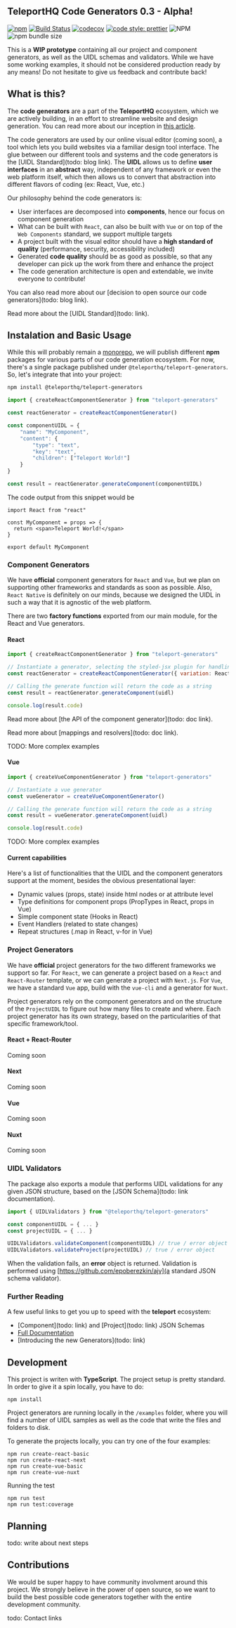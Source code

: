 ## TeleportHQ Code Generators 0.3 - Alpha!

[![npm](https://img.shields.io/npm/v/@teleporthq/teleport-code-generators.svg)](https://github.com/teleporthq/teleport-code-generators)
[![Build Status](https://travis-ci.org/teleporthq/teleport-code-generators.svg?branch=master)](https://travis-ci.org/teleporthq/teleport-code-generators)
[![codecov](https://codecov.io/gh/teleporthq/teleport-code-generators/branch/master/graph/badge.svg)](https://codecov.io/gh/teleporthq/teleport-code-generators)
[![code style: prettier](https://img.shields.io/badge/code_style-prettier-ff69b4.svg)](https://github.com/prettier/prettier)
![NPM](https://img.shields.io/npm/l/@teleporthq/teleport-code-generators.svg)
![npm bundle size](https://img.shields.io/bundlephobia/minzip/@teleporthq/teleport-code-generators.svg)

This is a **WIP prototype** containing all our project and component generators, as well as the UIDL schemas and validators. While we have some working examples, it should not be considered production ready by any means! Do not hesitate to give us feedback and contribute back!

## What is this?
The **code generators** are a part of the **TeleportHQ** ecosystem, which we are actively building, in an effort to streamline website and design generation. You can read more about our inception in [this article](https://teleporthq.io/blog/we-believe-in-AI-powered-code-generation/).

The code generators are used by our online visual editor (coming soon), a tool which lets you build websites via a familiar design tool interface. The glue between our different tools and systems and the code generators is the [UIDL Standard](todo: blog link). The **UIDL** allows us to define **user interfaces** in an **abstract** way, independent of any framework or even the web platform itself, which then allows us to convert that abstraction into different flavors of coding (ex: React, Vue, etc.)

Our philosophy behind the code generators is:
* User interfaces are decomposed into **components**, hence our focus on component generation
* What can be built with `React`, can also be built with `Vue` or on top of the `Web Components` standard, we support multiple targets
* A project built with the visual editor should have a **high standard of quality** (performance, security, accessibility included)
* Generated **code quality** should be as good as possible, so that any developer can pick up the work from there and enhance the project
* The code generation architecture is open and extendable, we invite everyone to contribute!

You can also read more about our [decision to open source our code generators](todo: blog link).

Read more about the [UIDL Standard](todo: link).

## Instalation and Basic Usage
While this will probably remain a [monorepo](https://danluu.com/monorepo/), we will publish different **npm** packages for various parts of our code generation ecosystem. For now, there's a single package published under `@teleporthq/teleport-generators`. So, let's integrate that into your project:

```bash
npm install @teleporthq/teleport-generators
```

```javascript
import { createReactComponentGenerator } from "teleport-generators"

const reactGenerator = createReactComponentGenerator()

const componentUIDL = {
    "name": "MyComponent",
    "content": {
        "type": "text",
        "key": "text",
        "children": ["Teleport World!"]
    }
}

const result = reactGenerator.generateComponent(componentUIDL)
```

The code output from this snippet would be
```
import React from "react"

const MyComponent = props => {
  return <span>Teleport World!</span>
}

export default MyComponent
```

### Component Generators

We have **official** component generators for `React` and `Vue`, but we plan on supporting other frameworks and standards as soon as possible. Also, `React Native` is definitely on our minds, because we designed the UIDL in such a way that it is agnostic of the web platform.

There are two **factory functions** exported from our main module, for the React and Vue generators.

#### React

```javascript
import { createReactComponentGenerator } from "teleport-generators"

// Instantiate a generator, selecting the styled-jsx plugin for handling styles (other options: CSSModules, JSS, InlineStyles)
const reactGenerator = createReactComponentGenerator({ variation: ReactComponentFlavors.StyledJSX })

// Calling the generate function will return the code as a string
const result = reactGenerator.generateComponent(uidl)

console.log(result.code)
```

Read more about [the API of the component generator](todo: doc link).

Read more about [mappings and resolvers](todo: doc link).

TODO: More complex examples

#### Vue

```javascript
import { createVueComponentGenerator } from "teleport-generators"

// Instantiate a vue generator
const vueGenerator = createVueComponentGenerator()

// Calling the generate function will return the code as a string
const result = vueGenerator.generateComponent(uidl)

console.log(result.code)
```

TODO: More complex examples

#### Current capabilities
Here's a list of functionalities that the UIDL and the component generators support at the moment, besides the obvious presentational layer:
*  Dynamic values (props, state) inside html nodes or at attribute level
*  Type definitions for component props (PropTypes in React, props in Vue)
*  Simple component state (Hooks in React)
*  Event Handlers (related to state changes)
*  Repeat structures (.map in React, v-for in Vue)

### Project Generators

We have **official** project generators for the two different frameworks we support so far. For `React`, we can generate a project based on a `React` and `React-Router` template, or we can generate a project with `Next.js`. For `Vue`, we have a standard `Vue` app, build with the `vue-cli` and a generator for `Nuxt`.

Project generators rely on the component generators and on the structure of the `ProjectUIDL` to figure out how many files to create and where. Each project generator has its own strategy, based on the particularities of that specific framework/tool.

#### React + React-Router

Coming soon

#### Next

Coming soon

#### Vue

Coming soon

#### Nuxt

Coming soon

### UIDL Validators

The package also exports a module that performs UIDL validations for any given JSON structure, based on the [JSON Schema](todo: link documentation).

```javascript
import { UIDLValidators } from "@teleporthq/teleport-generators"

const componentUIDL = { ... }
const projectUIDL = { ... }

UIDLValidators.validateComponent(componentUIDL) // true / error object
UIDLValidators.validateProject(projectUIDL) // true / error object
```

When the validation fails, an **error** object is returned. Validation is performed using [https://github.com/epoberezkin/ajv](a standard JSON schema validator).


### Further Reading
A few useful links to get you up to speed with the **teleport** ecosystem:
*  [Component](todo: link) and [Project](todo: link) JSON Schemas
*  [Full Documentation](https://teleporthq.io/docs)
*  [Introducing the new Generators](todo: link)

## Development

This project is writen with **TypeScript**. The project setup is pretty standard. In order to give it a spin locally, you have to do:

```
npm install
```

Project generators are running locally in the `/examples` folder, where you will find a number of UIDL samples as well as the code that write the files and folders to disk.

To generate the projects locally, you can try one of the four examples:
```
npm run create-react-basic
npm run create-react-next
npm run create-vue-basic
npm run create-vue-nuxt
```

Running the test
```
npm run test
npm run test:coverage
```

## Planning
todo: write about next steps

## Contributions
We would be super happy to have community involvment around this project. We strongly believe in the power of open source, so we want to build the best possible code generators together with the entire development community.

todo: Contact links

